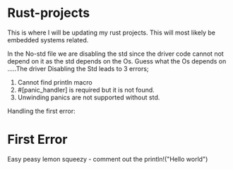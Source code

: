 # Rust-projects
This is where I will be updating my rust projects. This will most likely be embedded systems related.

In the No-std file we are disabling the std since the driver code cannot not depend on it as the std depends on the Os. Guess what the Os depends on .....The driver
Disabling the Std leads to 3 errors;
1. Cannot find println macro
2. #[panic_handler] is required but it is not found.
3. Unwinding panics are not supported without std.

Handling the first error:
<h1 style : "color = green">First Error</h1>
Easy peasy lemon squeezy - comment out the println!("Hello world")
